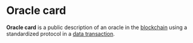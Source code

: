 # Oracle card

**Oracle card** is a public description of an oracle in the [blockchain](/en/blockchain/blockchain) using a standardized protocol in a [data transaction](/en/blockchain/transaction-type/data-transaction).
